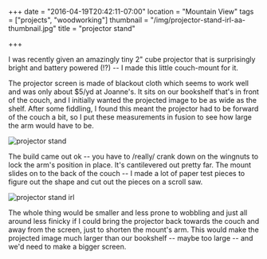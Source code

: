 +++
date = "2016-04-19T20:42:11-07:00"
location = "Mountain View"
tags = ["projects", "woodworking"]
thumbnail = "/img/projector-stand-irl-aa-thumbnail.jpg"
title = "projector stand"

+++

I was recently given an amazingly tiny 2" cube projector that is surprisingly bright
and battery powered (!?) -- I made this little couch-mount for it.

<!--more-->

The projector screen is made of blackout cloth which seems to work well and
was only about $5/yd at Joanne's.
It sits on our bookshelf that's in front of the couch,
and I initially wanted the projected image to be as wide as the shelf.
After some fiddling, I found this meant the projector had to be forward of the couch a bit,
so I put these measurements in fusion to see how large the arm would have to be.

![projector stand](/img/projector-stand.png)

The build came out ok -- you have to /really/ crank down on the wingnuts
to lock the arm's position in place.
It's cantilevered out pretty far.
The mount slides on to the back of the couch --
I made a lot of paper test pieces to figure out the shape
and cut out the pieces on a scroll saw.

![projector stand irl](/img/projector-stand-irl.jpg)

The whole thing would be smaller and less prone to wobbling
and just all around less finicky if I could bring the projector
back towards the couch and away from the screen, just to shorten the mount's arm.
This would make the projected image much larger than our bookshelf --
maybe too large -- and we'd need to make a bigger screen.
